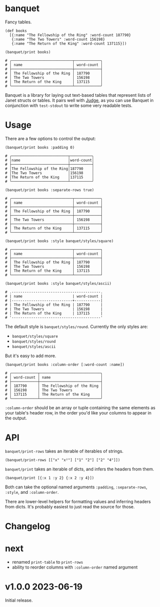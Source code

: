 # banquet

Fancy tables.

```janet
(def books
  [{:name "The Fellowship of the Ring" :word-count 187790}
   {:name "The Two Towers" :word-count 156198}
   {:name "The Return of the King" :word-count 137115}])

(banquet/print books)

# ╭────────────────────────────┬────────────╮
# │ name                       │ word-count │
# ├────────────────────────────┼────────────┤
# │ The Fellowship of the Ring │ 187790     │
# │ The Two Towers             │ 156198     │
# │ The Return of the King     │ 137115     │
# ╰────────────────────────────┴────────────╯
```

Banquet is a library for laying out text-based tables that represent lists of Janet structs or tables. It pairs well with [Judge](https://github.com/ianthehenry/judge), as you can use Banquet in conjunction with `test-stdout` to write some very readable tests.

# Usage

There are a few options to control the output:

```janet
(banquet/print books :padding 0)

# ╭──────────────────────────┬──────────╮
# │name                      │word-count│
# ├──────────────────────────┼──────────┤
# │The Fellowship of the Ring│187790    │
# │The Two Towers            │156198    │
# │The Return of the King    │137115    │
# ╰──────────────────────────┴──────────╯
```

```janet
(banquet/print books :separate-rows true)

# ╭────────────────────────────┬────────────╮
# │ name                       │ word-count │
# ├────────────────────────────┼────────────┤
# │ The Fellowship of the Ring │ 187790     │
# ├────────────────────────────┼────────────┤
# │ The Two Towers             │ 156198     │
# ├────────────────────────────┼────────────┤
# │ The Return of the King     │ 137115     │
# ╰────────────────────────────┴────────────╯
```

```janet
(banquet/print books :style banquet/styles/square)

# ┌────────────────────────────┬────────────┐
# │ name                       │ word-count │
# ├────────────────────────────┼────────────┤
# │ The Fellowship of the Ring │ 187790     │
# │ The Two Towers             │ 156198     │
# │ The Return of the King     │ 137115     │
# └────────────────────────────┴────────────┘
```

```janet
(banquet/print books :style banquet/styles/ascii)

# .-----------------------------------------.
# | name                       | word-count |
# |----------------------------+------------|
# | The Fellowship of the Ring | 187790     |
# | The Two Towers             | 156198     |
# | The Return of the King     | 137115     |
# '-----------------------------------------'
```

The default style is `banquet/styles/round`. Currently the only styles are:

- `banquet/styles/square`
- `banquet/styles/round`
- `banquet/styles/ascii`

But it's easy to add more.

```janet
(banquet/print books :column-order [:word-count :name])

# ╭────────────┬────────────────────────────╮
# │ word-count │ name                       │
# ├────────────┼────────────────────────────┤
# │ 187790     │ The Fellowship of the Ring │
# │ 156198     │ The Two Towers             │
# │ 137115     │ The Return of the King     │
# ╰────────────┴────────────────────────────╯
```

`:column-order` should be an array or tuple containing the same elements as your table's header row, in the order you'd like your columns to appear in the output.

# API

`banquet/print-rows` takes an iterable of iterables of strings.

    (banquet/print-rows [["x" "x²"] ["1" "2"] ["2" "4"]])

`banquet/print` takes an iterable of dicts, and infers the headers from them.

    (banquet/print [{:x 1 :y 2} {:x 2 :y 4}])

Both can take the optional named arguments `:padding`, `:separate-rows`, `:style`, and `:column-order`.

There are lower-level helpers for formatting values and inferring headers from dicts. It's probably easiest to just read the source for those.

# Changelog

# next

- renamed `print-table` to `print-rows`
- ability to reorder columns with `:column-order` named argument

# v1.0.0 2023-06-19

Initial release.
